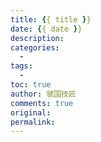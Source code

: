 ```yaml
---
title: {{ title }}
date: {{ date }}
description:
categories:
  -
tags:
  -
toc: true
author: 虢国技匠
comments: true
original:
permalink:
---
```


<!-- more -->
